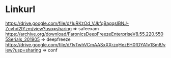 # Linkurl

https://drive.google.com/file/d/1uRKzOd_VJkfqBagqsIBNJ-Zcvhd2IYzm/view?usp=sharing => safeexam
https://archive.org/download/FaronicsDeepFreezeEnterpriseV8.55.220.5505Serials_201905 => deepfreeze
https://drive.google.com/file/d/1vTwhVCmAASxXXrzqHezEH0fDYA1v1Sm8/view?usp=sharing => conf
